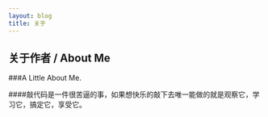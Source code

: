 ```yaml
---
layout: blog
title: 关于
---
```


## 关于作者 / About Me

###A Little About Me.

####敲代码是一件很苦逼的事，如果想快乐的敲下去唯一能做的就是观察它，学习它，搞定它，享受它。